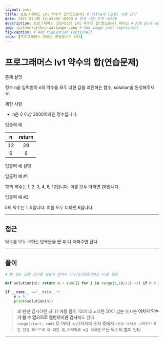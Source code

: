 ```yaml
---
layout: post
title: 프로그래머스 LV1 약수의 합(연습문제) # title에 [괄호] 사용 금지
date: 2021-04-05 13:43:00 +0900 # 한국 시간 포맷 +0900
description: 프로그래머스 코딩테스트 LV1 약수의 합(연습문제) 파이썬 # Add post description (optional)
img: /python/python-wallpaper.png # Add image post (optional)
fig-caption: # Add figcaption (optional)
tags: [프로그래머스 파이썬 코딩테스트 LV1]
---
```


# 프로그래머스 lv1 약수의 합(연습문제)

문제 설명<br>

정수 n을 입력받아 n의 약수를 모두 더한 값을 리턴하는 함수, solution을 완성해주세요.<br>

제한 사항<br>

* n은 0 이상 3000이하인 정수입니다.<br>

입출력 예

|n|return|
|:---:|:---:|
|12|28|
|5|6|

입출력 예 설명<br>


입출력 예 #1<br>

12의 약수는 1, 2, 3, 4, 6, 12입니다. 이를 모두 더하면 28입니다.<br>


입출력 예 #2<br>

5의 약수는 1, 5입니다. 이를 모두 더하면 6입니다.<br>

---

## 접근

약수를 모두 구하는 반복문을 짠 후 다 더해주면 된다.

---

## 풀이

```python
# 반 넘는 값을 검사할 필요가 없어서 (n//2)만큼만하고 +n을 했음

def solution(n): return n + sum([i for i in range(1,(n//2) +1) if n % i == 0])

if __name__ =="__main__":
    n = 5
    print(solution(n))
```
>왜 반만 검사하면 되나? 예를 들어 100이라고하면 50이 넘는 숫자는 **어차피 약수가 될 수 없으므로 절반까지만 검사**해도 된다.<br>
`range(start, end)` 로 1부터 `n//2`까지의 숫자 중에서 `n으로 나눠서 나머지가 0 인 값을 리스트에 다 더한 후`, `마지막에 n을 더하면` 모든 약수의 합이 된다<br>

---